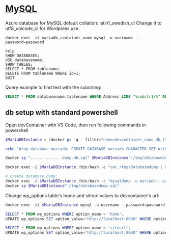 # [MySQL](https://dev.mysql.com/doc/mysql-getting-started/en/)

Azure database for MySQL default collation: latin1_swedish_ci
Change it to utf8_unicode_ci for Wordpress use.

```
docker exec -it mariadb_container_name mysql -u username --password=password

help
SHOW DATABASES;
USE databasename;
SHOW TABLES;
SELECT * FROM tablename;
DELETE FROM tablename WHERE id=1;
QUIT
```

Query example to find text with the substring:

```SQL
SELECT * FROM databasename.tablename WHERE Address LIKE "%substr1/%" OR Address LIKE "%substr2%";
```

## db setup with standard powershell

Open devContainer with VS Code, then run following commands in powershell

```powershell
$MariaDBInstance = (docker ps -q --filter="name=devcontainer_name_db_1" --format "{{.Names}}") | Out-String | ForEach-Object {$_.Trim()}

echo "drop database mariadb; CREATE DATABASE mariadb CHARACTER SET utf8 COLLATE utf8_unicode_ci;" |  docker exec -i $MariaDBInstance mysql -u mariadb --password=mariadb

docker cp "..............dump-db.sql" $MariaDBInstance":/tmp/databasedump"

docker exec -i $MariaDBInstance /bin/bash -c "cat /tmp/databasedump | mysql -u mariadb --password=mariadb mariadb && rm /tmp/databasedump"

# Create database dump:
docker exec -i $MariaDBInstance /bin/bash -c "mysqldump -u mariadb --password=mariadb mariadb > /tmp/databasedump.sql"
docker cp $MariaDBInstance":/tmp/databasedump.sql" .
```

Change wp_options table's home and siteurl values to devcontainer's url:

```powershell
docker exec -it $MariaDBInstance mysql -u username --password=password

SELECT * FROM wp_options WHERE option_name = 'home';
UPDATE wp_options SET option_value="http://localhost:8080" WHERE option_name = "home";

SELECT * FROM wp_options WHERE option_name = 'siteurl';
UPDATE wp_options SET option_value="http://localhost:8080" WHERE option_name = "siteurl";
```
